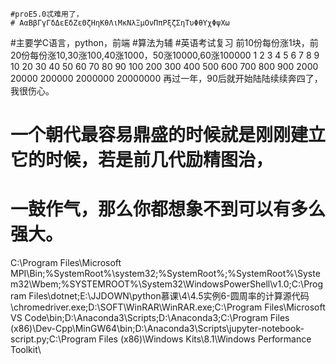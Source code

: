     #proE5.0忒难用了，
    # ΑαΒβΓγΓδΔεΕδΖεΘζΗηΚθΛιΜκΝλΞμΟνΠπΡξζΣηΤυΦθΥχΦψΧω
#主要学C语言，python，前端
#算法为辅
#英语考试复习
前10份每份涨1块，前20份每份涨10,30涨100,40涨1000，50涨10000,60涨100000
1 2 3 4 5 6 7 8 9 10
20 30 40 50 60 70 80 90 100
200 300 400 500 600 700 800 900
2000
20000
200000
2000000
20000000
再过一年，90后就开始陆陆续续奔四了，我很伤心。
# 一个朝代最容易鼎盛的时候就是刚刚建立它的时候，若是前几代励精图治，
# 一鼓作气，那么你都想象不到可以有多么强大。
C:\Program Files\Microsoft MPI\Bin\;%SystemRoot%\system32;%SystemRoot%;%SystemRoot%\System32\Wbem;%SYSTEMROOT%\System32\WindowsPowerShell\v1.0\;C:\Program Files\dotnet\;E:\JJDOWN\python慕课\4\4.5实例6-圆周率的计算源代码\chromedriver.exe;D:\SOFT\WinRAR\WinRAR.exe;C:\Program Files\Microsoft VS Code\bin;D:\Anaconda3\Scripts;D:\Anaconda3;C:\Program Files (x86)\Dev-Cpp\MinGW64\bin;D:\Anaconda3\Scripts\jupyter-notebook-script.py;C:\Program Files (x86)\Windows Kits\8.1\Windows Performance Toolkit\